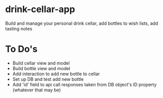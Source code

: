 # drink-cellar-app
Build and manage your personal drink cellar, add bottles to wish lists, add tasting notes

# To Do's
  - Build cellar view and model
  - Build bottle view and model
  - Add interaction to add new bottle to cellar
  - Set up DB and test add new bottle
  - Add 'id' field to api call responses taken from DB object's ID property (whatever that may be)